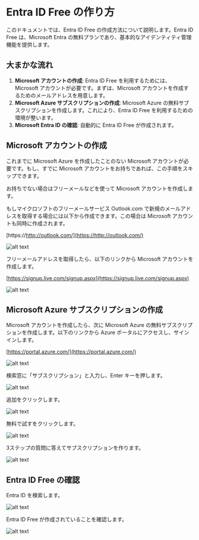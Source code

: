 # Entra ID Free の作り方

このドキュメントでは、Entra ID Free の作成方法について説明します。Entra ID Free は、Microsoft Entra の無料プランであり、基本的なアイデンティティ管理機能を提供します。

## 大まかな流れ
1. **Microsoft アカウントの作成**: Entra ID Free を利用するためには、Microsoft アカウントが必要です。まずは、Microsoft アカウントを作成するためのメールアドレスを用意します。
2. **Microsoft Azure サブスクリプションの作成**: Microsoft Azure の無料サブスクリプションを作成します。これにより、Entra ID Free を利用するための環境が整います。
3. **Microsoft Entra ID の確認**: 自動的に Entra ID Free が作成されます。

## Microsoft アカウントの作成

これまでに Microsoft Azure を作成したことのない Microsoft アカウントが必要です。もし、すでに Microsoft アカウントをお持ちであれば、この手順をスキップできます。

お持ちでない場合はフリーメールなどを使って Microsoft アカウントを作成します。

もしマイクロソフトのフリーメールサービス Outlook.com で新規のメールアドレスを取得する場合には以下から作成できます。この場合は Microsoft アカウントも同時に作成されます。

[https://http://outlook.com/](https://http://outlook.com/)

![alt text](img/image.png)

フリーメールアドレスを取得したら、以下のリンクから Microsoft アカウントを作成します。

[https://signup.live.com/signup.aspx](https://signup.live.com/signup.aspx)

![alt text](img/image-1.png)

## Microsoft Azure サブスクリプションの作成

Microsoft アカウントを作成したら、次に Microsoft Azure の無料サブスクリプションを作成します。以下のリンクから Azure ポータルにアクセスし、サインインします。

[https://portal.azure.com/](https://portal.azure.com/)

![alt text](img/image-2.png)

検索窓に「サブスクリプション」と入力し、Enter キーを押します。

![alt text](img/image-4.png)

追加をクリックします。

![alt text](img/image-7.png)

無料で試すをクリックします。

![alt text](img/image-8.png)

3ステップの質問に答えてサブスクリプションを作ります。

![alt text](img/image-9.png)

## Entra ID Free の確認

Entra ID を検索します。

![alt text](img/image-10.png)

Entra ID Free が作成されていることを確認します。

![alt text](img/image-11.png)
